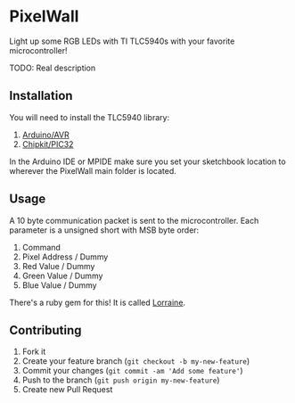 # PixelWall
Light up some RGB LEDs with TI TLC5940s with your favorite microcontroller!

TODO: Real description

## Installation

You will need to install the TLC5940 library:

1. [Arduino/AVR](https://github.com/ColinHarrington/TLC5940-Arduino)
2. [Chipkit/PIC32](https://github.com/ColinHarrington/tlc5940chipkit/)

In the Arduino IDE or MPIDE make sure you set your sketchbook location to wherever the PixelWall main folder is located.

## Usage

A 10 byte communication packet is sent to the microcontroller. Each parameter is a unsigned short with MSB byte order:

1. Command 
2. Pixel Address / Dummy 
3. Red Value / Dummy
4. Green Value / Dummy
5. Blue Value / Dummy

There's a ruby gem for this! It is called [Lorraine](https://github.com/supapuerco/lorraine).

## Contributing

1. Fork it
2. Create your feature branch (`git checkout -b my-new-feature`)
3. Commit your changes (`git commit -am 'Add some feature'`)
4. Push to the branch (`git push origin my-new-feature`)
5. Create new Pull Request